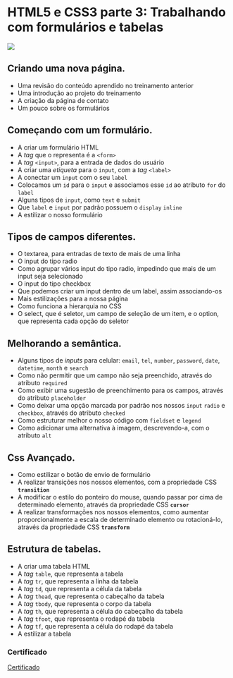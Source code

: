 # HTML5 e CSS3 parte 3: Trabalhando com formulários e tabelas
![](https://alura.com.br/assets/api/share/curso-html5-css3-formularios-tabelas.png)

## Criando uma nova página.
- Uma revisão do conteúdo aprendido no treinamento anterior
- Uma introdução ao projeto do treinamento
- A criação da página de contato
- Um pouco sobre os formulários

## Começando com um formulário.
- A criar um formulário HTML
 - A *tag* que o representa é a `<form>`
- A *tag* `<input>`, para a entrada de dados do usuário
- A criar uma *etiqueta* para o `input`, com a *tag* `<label>`
- A conectar um `input` com o seu `label`
 - Colocamos um `id` para o `input` e associamos esse `id` ao atributo `for` do `label` 
- Alguns tipos de `input`, como `text` e `submit`
- Que `label` e `input` por padrão possuem o `display` `inline`
- A estilizar o nosso formulário

## Tipos de campos diferentes.
- O textarea, para entradas de texto de mais de uma linha
- O input do tipo radio
- Como agrupar vários input do tipo radio, impedindo que mais de um input seja selecionado
- O input do tipo checkbox
- Que podemos criar um input dentro de um label, assim associando-os
- Mais estilizações para a nossa página
- Como funciona a hierarquia no CSS
- O select, que é seletor, um campo de seleção de um item, e o option, que representa cada opção do seletor

## Melhorando a semântica.
- Alguns tipos de *inputs* para celular: `email`, `tel`, `number`, `password`, `date`, `datetime`, `month` e `search`
- Como não permitir que um campo não seja preenchido, através do atributo `required`
- Como exibir uma sugestão de preenchimento para os campos, através do atributo `placeholder`
- Como deixar uma opção marcada por padrão nos nossos `input` `radio` e `checkbox`, através do atributo `checked`
- Como estruturar melhor o nosso código com `fieldset` e `legend`
- Como adicionar uma alternativa à imagem, descrevendo-a, com o atributo `alt`

## Css Avançado.
- Como estilizar o botão de envio de formulário
- A realizar transições nos nossos elementos, com a propriedade CSS **`transition`**
- A modificar o estilo do ponteiro do mouse, quando passar por cima de determinado elemento, através da propriedade CSS **`cursor`** 
- A realizar transformações nos nossos elementos, como aumentar proporcionalmente a escala de determinado elemento ou rotacioná-lo, através da propriedade CSS **`transform`**

## Estrutura de tabelas.
- A criar uma tabela HTML
 - A *tag* `table`, que representa a tabela
 - A *tag* `tr`, que representa a linha da tabela
 - A *tag* `td`, que representa a célula da tabela
 - A *tag* `thead`, que representa o cabeçalho da tabela
 - A *tag* `tbody`, que representa o corpo da tabela
 - A *tag* `th`, que representa a célula do cabeçalho da tabela
 - A *tag* `tfoot`, que representa o rodapé da tabela
 - A *tag* `tf`, que representa a célula do rodapé da tabela
- A estilizar a tabela

### Certificado

[Certificado](https://cursos.alura.com.br/certificate/maisongalvao/html5-css3-formularios-tabelas)



